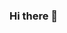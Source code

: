 ### Hi there 👋

<!--
**xiannvweideta/xiannvweideta** is a ✨ _special_ ✨ repository because its `README.md` (this file) appears on your GitHub profile.
dm1lc3M6Ly9ldzBLSUNBaWRpSTZJQ0l5SWl3TkNpQWdJbkJ6SWpvZ0lqRXpOeTR5TWpBdU16Y3VOamdpTEEwS0lDQWlZV1JrSWpvZ0lqRXpOeTR5TWpBdU16Y3VOamdpTEEwS0lDQWljRzl5ZENJNklDSTFOVEl5TVNJc0RRb2dJQ0pwWkNJNklDSmxNems1WVRNNFl5MWlZV1JpTFRRMU5qWXRZalJtWmkxaU5UZzFNVEJpTURKbU5tTWlMQTBLSUNBaVlXbGtJam9nSWpJek15SXNEUW9nSUNKdVpYUWlPaUFpZEdOd0lpd05DaUFnSW5SNWNHVWlPaUFpYUhSMGNDSXNEUW9nSUNKb2IzTjBJam9nSW5kM2R5NWlZV2xrZFM1amIyMGlMQTBLSUNBaWNHRjBhQ0k2SUNJaUxBMEtJQ0FpZEd4eklqb2dJaUlOQ24wPQo=

